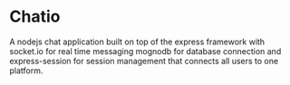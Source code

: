 # Chatio
A nodejs chat application built on top of the express framework with socket.io for real time messaging mognodb for database connection and express-session for session management that connects all users to one platform.